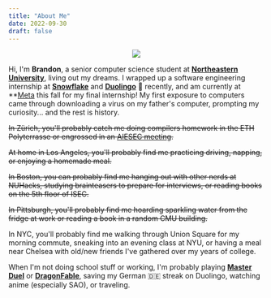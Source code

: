 ```yaml
---
title: "About Me"
date: 2022-09-30
draft: false
---
```


<p align="center">
  <img style="max-width: 90%; border-radius: 3%;" src="/images/personal.png" />
</p>

Hi, I'm **Brandon**, a senior computer science student at **[Northeastern University](https://www.northeastern.edu/)**, living out my dreams. I wrapped up a software engineering internship at **[Snowflake](https://www.snowflake.com/)** and **[Duolingo](https://www.duolingo.com/)** 🦉 recently, and am currently at **[Meta](https://about.meta.com/realitylabs/) this fall for my final internship! My first exposure to computers came through downloading a virus on my father's computer, prompting my curiosity... and the rest is history.

~~In Zürich, you'll probably catch me doing compilers homework in the ETH Polyterrasse or engrossed in an [AIESEC meeting](https://aiesec.org/).~~

~~At home in Los Angeles, you'll probably find me practicing driving, napping, or enjoying a homemade meal.~~

~~In Boston, you can probably find me hanging out with other nerds at NUHacks, studying brainteasers to prepare for interviews, or reading books on the 5th floor of ISEC.~~

~~In Pittsburgh, you'll probably find me hoarding sparkling water from the fridge at work or reading a book in a random CMU building.~~

In NYC, you'll probably find me walking through Union Square for my morning commute, sneaking into an evening class at NYU, or having a meal near Chelsea with old/new friends I've gathered over my years of college.

When I'm not doing school stuff or working, I'm probably playing [**Master Duel**](https://www.konami.com/yugioh/masterduel/us/en/) or [**DragonFable**](https://dragonfable.com), saving my German 🇩🇪 streak on Duolingo, watching anime (especially SAO), or traveling.